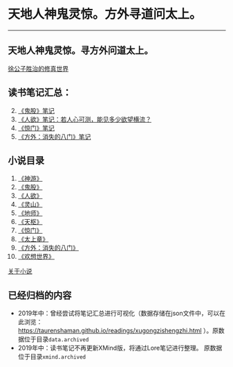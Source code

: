 # 天地人神鬼灵惊。方外寻道问太上。

---
## 天地人神鬼灵惊。寻方外问道太上。
[徐公子胜治的修真世界](http://www.chuci.info/view/world/046e142edf2749c4b08f2188bbfb9ab5)

## 读书笔记汇总：  
2. [《鬼股》笔记](https://lore.chuci.info/taurenshaman/topic/e14f11be642f4a478ba71699dbebea22)
3. [《人欲》笔记：若人心可测，能见多少欲望横流？](https://lore.chuci.info/taurenshaman/topic/4eb3983ad053420487a77dd21221b64c)
7. [《惊门》笔记](https://lore.chuci.info/taurenshaman/topic/4d6b2cbc3bd04c4481ddd0d6b5d3a1e7)
9. [《方外：消失的八门》笔记](https://lore.chuci.info/taurenshaman/topic/3651eb2d1ab140b19c14653143fca0f3)

## 小说目录
1. [《神游》](https://book.qidian.com/info/65875)
2. [《鬼股》](https://book.qidian.com/info/66947)
3. [《人欲》](https://book.qidian.com/info/145374)
4. [《灵山》](https://book.qidian.com/info/1085393)
5. [《地师》](https://book.qidian.com/info/1505511)
6. [《天枢》](https://book.qidian.com/info/1981934)
7. [《惊门》](https://book.qidian.com/info/2418504)
8. [《太上章》](https://book.qidian.com/info/3180733)
9. [《方外：消失的八门》](http://guofeng.yuedu.163.com/source/b56c5b19afcd40028e2548462221cc81_4)
10. [《欢想世界》](https://book.qidian.com/info/1021456897)

[关于小说](https://github.com/taurenshaman/xugongzishengzhi)


## 已经归档的内容
* 2019年中：曾经尝试将笔记汇总进行可视化（数据存储在json文件中，可以在此浏览：https://taurenshaman.github.io/readings/xugongzishengzhi.html ）。原数据位于目录`data.archived`
* 2019年中：读书笔记不再更新XMind版，将通过Lore笔记进行整理。 原数据位于目录`xmind.archived`
